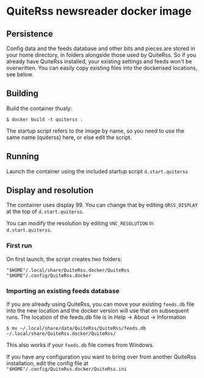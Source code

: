 # QuiteRss newsreader docker image

## Persistence

Config data and the feeds database and other bits and pieces are stored in your home directory, in folders alongside those used by QuiteRss. So if you already have QuiteRss installed, your existing settings and feeds won't be overwritten. You can easily copy existing files into the dockerised locations, see below.

## Building

Build the container thusly:

```
$ docker build -t quiterss .
```

The startup script refers to the image by name, so you need to use the same name (quiterss) here, or else edit the script.

## Running

Launch the container using the included startup script `d.start.quiterss`

## Display and resolution

The container uses display 99. You can change that by editing `QRSS_DISPLAY` at the top of `d.start.quiterss`.

You can modify the resolution by editing `VNC_RESOLUTION` in `d.start.quiterss`.

### First run

On first launch, the script creates two folders:

```
"$HOME"/.local/share/QuiteRss.docker/QuiteRss
"$HOME"/.config/QuiteRss.docker
```

### Importing an existing feeds database

If you are already using QuiteRss, you can move your existing `feeds.db` file into the new location and the docker version will use that on subsequent runs. The location of the feeds.db file is in Help -> About -> Information

```
$ mv ~/.local/share/data/QuiteRss/QuiteRss/feeds.db ~/.local/share/QuiteRss.docker/QuiteRss/
```

This also works if your `feeds.db` file comes from Windows.

If you have any configuration you want to bring over from another QuiteRss installation, edit the config file at `"$HOME"/.config/QuiteRss.docker/QuiteRss.ini`